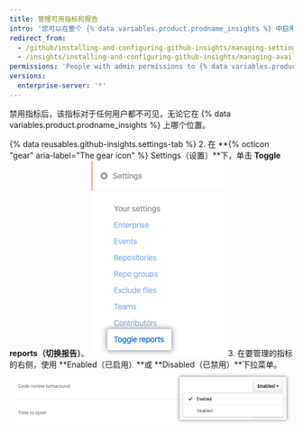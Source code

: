 ```yaml
---
title: 管理可用指标和报告
intro: '您可以在整个 {% data variables.product.prodname_insights %} 中启用和禁用特定指标。'
redirect_from:
  - /github/installing-and-configuring-github-insights/managing-settings-in-github-insights
  - /insights/installing-and-configuring-github-insights/managing-available-metrics-and-reports
permissions: 'People with admin permissions to {% data variables.product.prodname_insights %} can manage available metrics and reports.'
versions:
  enterprise-server: '*'
---
```

禁用指标后，该指标对于任何用户都不可见，无论它在 {% data variables.product.prodname_insights %} 上哪个位置。

{% data reusables.github-insights.settings-tab %}
2. 在 **{% octicon "gear" aria-label="The gear icon" %} Settings（设置）**下，单击 **Toggle reports（切换报告）**。 ![切换报告选项卡](/assets/images/help/insights/toggle-reports-tab.png)
3. 在要管理的指标的右侧，使用 **Enabled（已启用）**或 **Disabled（已禁用）**下拉菜单。 ![切换指标的下拉菜单](/assets/images/help/insights/toggle-report-drop-down.png)
